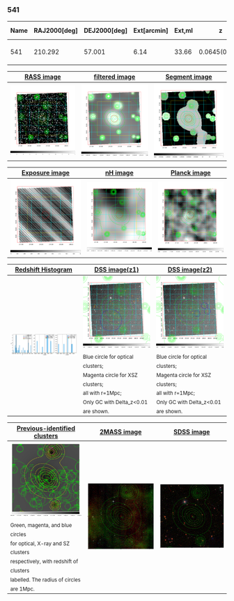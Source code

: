 <div STYLE="page-break-after: always;"></div>

### 541

|Name|RAJ2000[deg]|DEJ2000[deg] |Ext[arcmin]| Ext,ml | z | z_src| C|GC(XSZ,Delta_z<0.01)| GC(OPT,Delta_z<0.01)|GC| R_sig[arcmin] | R500[arcmin] | R500[Mpc]| CRsig[c/s] | CR500[c/s] |L500[1E44 erg/s]|F500[1E-12 erg/s/cm^2]| M500[1E14 Msun]|Tx[keV]|Cnt_sig|Beta|Rc[arcmin]|Comment|Alias|
|---|---|---|---|---|---|------|---|--------|---------|----------|---|---|---|---|---|---|---|---|---|---|---|---|---|---|
|541| 210.292| 57.001| 6.14| 33.66| 0.0645(0.009)| z1,| G| -| -| C, N, W| 14.162| 8.662| 0.644| 0.106(0.027)| 0.099(0.025)| 0.185(0.044)| 1.841(0.443)| 0.81(0.10)| 1.92(0.15)| 64.2| 0.838(-0.162+0.114)| 7.814(-1.667+1.242)| -| t311|

|[RASS image](../image/541/541_img.pdf)|[filtered image](../image/541/541_fil.pdf)|[Segment image](../image/541/541_seg.pdf)|
|-------------------|--------------------|-------------------|
| <img src="../image/541/541_img.png" width="300">  | <img src="../image/541/541_fil.png" width="300">   | <img src="../image/541/541_seg.png" width="300">  |

|[Exposure image](../image/541/541_mex.pdf)| [nH image](../image/541/541_nh.pdf)| [Planck image](../image/541/541_p.pdf)|
|-------------------|--------------------|-------------------|
|<img src="../image/541/541_mex.png" width="300">   | <img src="../image/541/541_nh.png" width="300">    | <img src="../image/541/541_p.png" width="300"> |

|[Redshift Histogram](../image/541/541_zg.pdf) | [DSS image(z1)](../image/541/541_dss_z1.pdf)      |  [DSS image(z2)](../image/541/541_dss_z2.pdf)    |
|-------------------|--------------------|-------------------|
|<img src="../image/541/541_zg.png" width="300"> |<img src="../image/541/541_dss_z1.png" width="300"> <sub><br>Blue circle for optical clusters; <br>Magenta circle for XSZ clusters; <br>all with r=1Mpc; <br>Only GC with Delta_z<0.01 are shown. </sub>| <img src="../image/541/541_dss_z2.png" width="300"><sub><br>Blue circle for optical clusters; <br>Magenta circle for XSZ clusters; <br>all with r=1Mpc; <br>Only GC with Delta_z<0.01 are shown. </sub> |

|[Previous-identified clusters](../image/541/541_gc.pdf) | [2MASS image](../image/541/541_2mass.pdf)      |[SDSS image](../image/541/541_sdss.pdf)   |
|-------------------|-------------------|-------------------|
|<img src=../image/541/541_gc.png width="300"> <br><sub>Green, magenta, and blue circles <br>for optical, X-ray and SZ clusters <br>respectively, with redshift of clusters <br>labelled. The radius of circles <br>are 1Mpc.</sub>|<img src="../image/541/541_2mass.png" width="300">  | <img src="../image/541/541_sdss.png" width="300">  |




